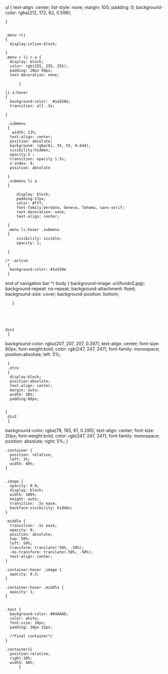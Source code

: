 ul {
    text-align: center;
      list-style: none;
      margin: 100;
      padding: 0;
      background-color: rgba(212, 172, 62, 0.596);
      
    }
    
  
    .menu >li 
    {
      display:inline-block;
      
    }
    .menu > li > a {
      display: block;
      color: rgb(255, 255, 255);
      padding: 20px 50px;
      text-decoration: none;
      
          }
    
    li a:hover 
    {
      background-color:  #1a550e;
      transition: all .3s;
      
    }
  
     .submenu
     {
       width: 13%;
      text-align: center;
      position: absolute;
      background: rgba(61, 55, 55, 0.644);
      visibility:hidden;
      opacity:3 ;
      transition: opacity 1.5s;
      z-index: 9;
      position: absolute
      
     }
     .submenu li a
     {
      
         display: block;
         padding:17px;       
         color: #fff;
         font-family:Verdana, Geneva, Tahoma, sans-serif;
         text-decoration: none;
         text-align: center;
         
     }
     .menu li:hover .submenu
     {
         visibility: visible;
         opacity: 1;
        
     }
  
    /* .active 
     {
      background-color: #1a550e
     }
   end of navigation bar */
   body {
      background-image: url(fondo5.jpg);
      background-repeat: no-repeat;
        background-attachment: fixed;
        background-size: cover;
        background-position: bottom;
        
       }
     
      
      
      
    
    div1
     {
  background-color: rgba(207, 207, 207, 0.397);
  text-align: center;
  font-size: 60px;
  font-weight:bold;
  color: rgb(247, 247, 247);
  font-family: monospace;
  position:absolute;
  left: 5%;
  
     }
     .otro
     {
      display:block;
      position:absolute;
      text-align: center;
      margin: auto;
      width: 30%;
      padding:80px;
          
      
    }
     div2
     {
     
  background-color: rgba(78, 165, 61, 0.295);
  text-align: center;
  font-size: 20px;
  font-weight:bold;
  color: rgb(247, 247, 247);
  font-family: monospace;
  position: absolute;
  right: 5%; 
    }

    .container {
      position: relative;
      left: 3%;
      width: 40%;
    }
 
    
    .image {
      opacity: 0.9;
      display: block;
      width: 100%;
      height: auto;
      transition: .5s ease;
      backface-visibility: hidden;
    }
    
    .middle {
      transition: .5s ease;
      opacity: 0;
      position: absolute;
      top: 50%;
      left: 50%;
      transform: translate(-50%, -50%);
      -ms-transform: translate(-50%, -50%);
      text-align: center;
    }
    
    .container:hover .image {
      opacity: 0.3;
    }
    
    .container:hover .middle {
      opacity: 1;
    }

    
    .text {
      background-color: #04AA6D;
      color: white;
      font-size: 16px;
      padding: 16px 32px;

      /*Final container*/
    } 

    .container1{
      position:relative;
      right:10%;
      width: 40%;
          }
          



